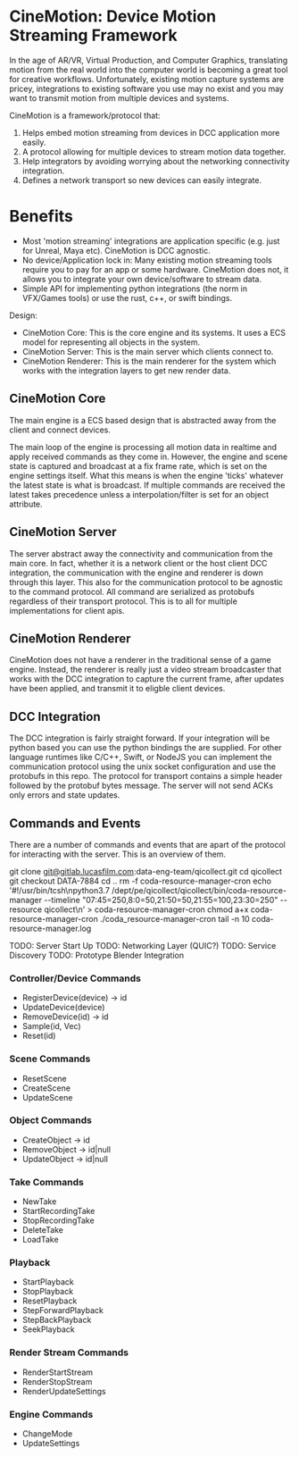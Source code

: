# CineMotion: Device Motion Streaming Framework
In the age of AR/VR, Virtual Production, and Computer Graphics, translating motion from the real world into the computer world is becoming a great tool for creative workflows. 
Unfortunately, existing motion capture systems are pricey, integrations to existing software you use may no exist and you may want to transmit motion from multiple devices and systems.

CineMotion is a framework/protocol that:
1) Helps embed motion streaming from devices in DCC application more easily.
2) A protocol allowing for multiple devices to stream motion data together.
3) Help integrators by avoiding worrying about the networking connectivity integration.
4) Defines a network transport so new devices can easily integrate.

# Benefits
- Most 'motion streaming' integrations are application specific (e.g. just for Unreal, Maya etc). CineMotion is DCC agnostic.
- No device/Application lock in: Many existing motion streaming tools require you to pay for an app or some hardware. CineMotion does not, it allows you to integrate your own device/software to stream data.
- Simple API for implementing python integrations (the norm in VFX/Games tools) or use the rust, c++, or swift bindings.


Design:
- CineMotion Core: This is the core engine and its systems. It uses a ECS model for representing all objects in the system.
- CineMotion Server: This is the main server which clients connect to. 
- CineMotion Renderer: This is the main renderer for the system which works with the integration layers to get new render data.

## CineMotion Core
The main engine is a ECS based design that is abstracted away from the client and connect devices. 

The main loop of the engine is processing all motion data in realtime and apply received commands as they come in.
However, the engine and scene state is captured and broadcast at a fix frame rate, which is set on the engine settings
itself. What this means is when the engine 'ticks' whatever the latest state is what is broadcast. If multiple commands
are received the latest takes precedence unless a interpolation/filter is set for an object attribute.

## CineMotion Server
The server abstract away the connectivity and communication from the main core. In fact, whether it is a network 
client or the host client DCC integration, the communication with the engine and renderer is down through this layer.
This also for the communication protocol to be agnostic to the command protocol. All command are serialized as protobufs
regardless of their transport protocol. This is to all for multiple implementations for client apis.

## CineMotion Renderer
CineMotion does not have a renderer in the traditional sense of a game engine. Instead, the renderer is really just a
video stream broadcaster that works with the DCC integration to capture the current frame, after updates have been applied,
and transmit it to eligble client devices.

## DCC Integration 
The DCC integration is fairly straight forward. If your integration will be python based you can use the python bindings 
the are supplied. For other language runtimes like C/C++, Swift, or NodeJS you can implement the communication protocol using 
the unix socket configuration and use the protobufs in this repo. The protocol for transport contains a simple header followed by
the protobuf bytes message. The server will not send ACKs only errors and state updates. 

## Commands and Events

There are a number of commands and events that are apart of the protocol for interacting with the server. This is an overview of them.

git clone git@gitlab.lucasfilm.com:data-eng-team/qicollect.git
cd qicollect 
git checkout DATA-7884
cd ..
rm -f coda-resource-manager-cron
echo '#\!/usr/bin/tcsh\npython3.7 /dept/pe/qicollect/qicollect/bin/coda-resource-manager --timeline "07:45=250,8:0=50,21:50=50,21:55=100,23:30=250" --resource qicollect\n' > coda-resource-manager-cron
chmod a+x coda-resource-manager-cron
./coda_resource-manager-cron
tail -n 10 coda-resource-manager.log

TODO: Server Start Up
TODO: Networking Layer (QUIC?)
TODO: Service Discovery
TODO: Prototype Blender Integration


### Controller/Device Commands
- RegisterDevice(device) -> id
- UpdateDevice(device)
- RemoveDevice(id) -> id 
- Sample(id, Vec<samples>)
- Reset(id)

### Scene Commands
- ResetScene
- CreateScene
- UpdateScene

### Object Commands
- CreateObject -> id
- RemoveObject -> id|null
- UpdateObject -> id|null

### Take Commands
- NewTake
- StartRecordingTake
- StopRecordingTake
- DeleteTake
- LoadTake

### Playback
- StartPlayback
- StopPlayback
- ResetPlayback
- StepForwardPlayback
- StepBackPlayback
- SeekPlayback

### Render Stream Commands
- RenderStartStream
- RenderStopStream
- RenderUpdateSettings

### Engine Commands
- ChangeMode
- UpdateSettings

